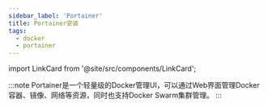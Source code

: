 ```yaml
---
sidebar_label: 'Portainer'
title: Portainer安装
tags:
  - docker
  - portainer
---
```


import LinkCard from '@site/src/components/LinkCard';

:::note
Portainer是一个轻量级的Docker管理UI，可以通过Web界面管理Docker容器、镜像、网络等资源，同时也支持Docker Swarm集群管理。
:::

<LinkCard title="Portainer官方安装文档" description="Install Portainer CE | Portainer Documentation" to="https://docs.portainer.io/start/install/server/docker/linux#introduction"></LinkCard>

